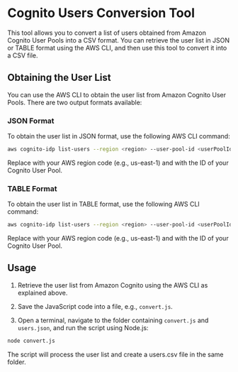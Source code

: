 # Cognito Users Conversion Tool

This tool allows you to convert a list of users obtained from Amazon Cognito User Pools into a CSV format. You can retrieve the user list in JSON or TABLE format using the AWS CLI, and then use this tool to convert it into a CSV file.

## Obtaining the User List

You can use the AWS CLI to obtain the user list from Amazon Cognito User Pools. There are two output formats available:

### JSON Format

To obtain the user list in JSON format, use the following AWS CLI command:

```bash
aws cognito-idp list-users --region <region> --user-pool-id <userPoolId> --output json > users.json
```

Replace <region> with your AWS region code (e.g., us-east-1) and <userPoolId> with the ID of your Cognito User Pool.

### TABLE Format

To obtain the user list in TABLE format, use the following AWS CLI command:

```bash
aws cognito-idp list-users --region <region> --user-pool-id <userPoolId> --output table > users.txt
```

Replace <region> with your AWS region code (e.g., us-east-1) and <userPoolId> with the ID of your Cognito User Pool.

## Usage

1. Retrieve the user list from Amazon Cognito using the AWS CLI as explained above.

2. Save the JavaScript code into a file, e.g., `convert.js`.

3. Open a terminal, navigate to the folder containing `convert.js` and `users.json`, and run the script using Node.js:

```bash
node convert.js
```


The script will process the user list and create a users.csv file in the same folder.

